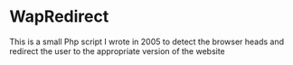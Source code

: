 WapRedirect
===========

This is a small Php script I wrote in 2005 to detect the browser heads and redirect the user to the appropriate version of the website